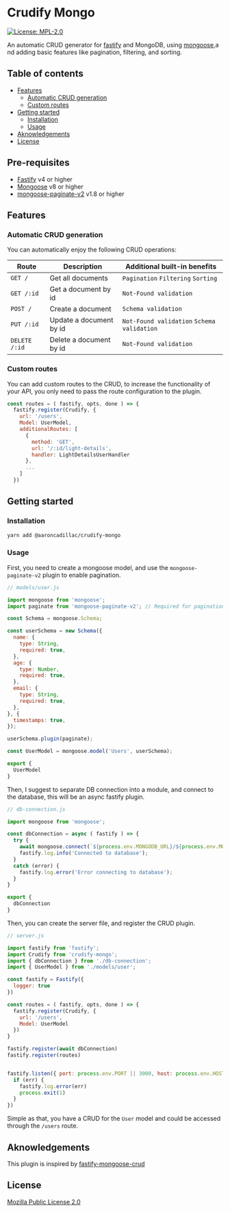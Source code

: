 # Crudify Mongo

[![License: MPL-2.0](https://img.shields.io/badge/License-MPL--2.0-blue.svg)](https://opensource.org/licenses/MPL-2.0)

An automatic CRUD generator for [fastify](https://fastify.dev) and MongoDB, using [mongoose](https://mongoosejs.com),a nd adding basic features like pagination, filtering, and sorting.

## Table of contents

- [Features](#features)
    - [Automatic CRUD generation](#automatic-crud-generation)
    - [Custom routes](#custom-routes)
- [Getting started](#getting-started)
  - [Installation](#installation)
  - [Usage](#usage)
- [Aknowledgements](#aknowledgements)
- [License](#license)

## Pre-requisites

- [Fastify](https://fastify.dev) v4 or higher
- [Mongoose](https://mongoosejs.com) v8 or higher
- [mongoose-paginate-v2](https://www.npmjs.com/package/mongoose-paginate-v2) v1.8 or higher
  
## Features

### Automatic CRUD generation

You can automatically enjoy the following CRUD operations:

| Route | Description | Additional built-in benefits |
|-------|-------------|----|
| `GET /` | Get all documents | `Pagination` `Filtering` `Sorting` |
| `GET /:id` | Get a document by id | `Not-Found validation`|
| `POST /` | Create a document | `Schema validation`|
| `PUT /:id` | Update a document by id | `Not-Found validation` `Schema validation`|
| `DELETE /:id` | Delete a document by id | `Not-Found validation` |

### Custom routes

You can add custom routes to the CRUD, to increase the functionality of your API, you only need to pass the route configuration to the plugin.

```js
const routes = ( fastify, opts, done ) => {
  fastify.register(Crudify, {
    url: '/users',
    Model: UserModel,
    additionalRoutes: [
      {
        method: 'GET',
        url: '/:id/light-details',
        handler: LightDetailsUserHandler
      },
      ...
    ]
  })
```

## Getting started

### Installation

```bash
yarn add @aaroncadillac/crudify-mongo
```

### Usage

First, you need to create a mongoose model, and use the `mongoose-paginate-v2` plugin to enable pagination.

```js
// models/user.js

import mongoose from 'mongoose';
import paginate from 'mongoose-paginate-v2'; // Required for pagination

const Schema = mongoose.Schema;

const userSchema = new Schema({
  name: {
    type: String,
    required: true,
  },
  age: {
    type: Number,
    required: true,
  },
  email: {
    type: String,
    required: true,
  },
}, {
  timestamps: true,
});

userSchema.plugin(paginate);

const UserModel = mongoose.model('Users', userSchema);

export {
  UserModel
}
```

Then, I suggest to separate DB connection into a module, and connect to the database, this will be an async fastify plugin.

```js
// db-connection.js

import mongoose from 'mongoose';

const dbConnection = async ( fastify ) => {
  try {
    await mongoose.connect(`${process.env.MONGODB_URL}/${process.env.MONGO_DATABASE}${process.env.MONGO_OPTIONS && `?${process.env.MONGO_OPTIONS}`}`);
    fastify.log.info('Connected to database');
  }
  catch (error) {
    fastify.log.error('Error connecting to database');
  }
}

export {
  dbConnection
}
```

Then, you can create the server file, and register the CRUD plugin.

```js
// server.js

import fastify from 'fastify';
import Crudify from 'crudify-mongo';
import { dbConnection } from './db-connection';
import { UserModel } from './models/user';

const fastify = Fastify({
  logger: true
})

const routes = ( fastify, opts, done ) => {
  fastify.register(Crudify, {
    url: '/users',
    Model: UserModel
  })
}

fastify.register(await dbConnection)
fastify.register(routes)


fastify.listen({ port: process.env.PORT || 3000, host: process.env.HOST || 'localhost' }, function (err, address) {
  if (err) {
    fastify.log.error(err)
    process.exit(1)
  }
})
```

Simple as that, you have a CRUD for the `User` model and could be accessed through the `/users` route.

## Aknowledgements

This plugin is inspired by [fastify-mongoose-crud](https://github.com/paranoiasystem/fastify-autocrud)

## License

[Mozilla Public License 2.0](/LICENSE)

